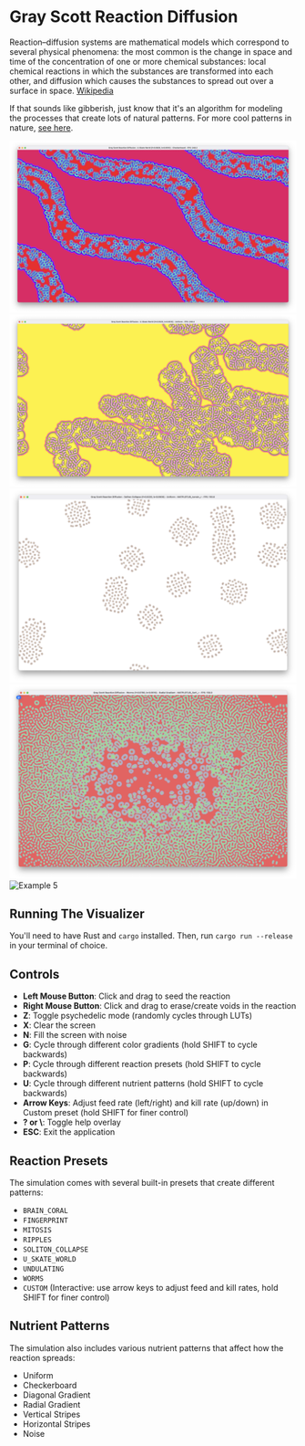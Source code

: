 # Gray Scott Reaction Diffusion

Reaction–diffusion systems are mathematical models which correspond to several physical phenomena: the most common is the change in space and time of the concentration of one or more chemical substances: local chemical reactions in which the substances are transformed into each other, and diffusion which causes the substances to spread out over a surface in space. [Wikipedia]

If that sounds like gibberish, just know that it's an algorithm for modeling the processes that create lots of natural patterns.
For more cool patterns in nature, [see here][patterns-in-nature].

![Example 1][example_1]
![Example 2][example_2]
![Example 3][example_3]
![Example 4][example_4]
![Example 5][example_5]

## Running The Visualizer

You'll need to have Rust and `cargo` installed. Then, run `cargo run --release` in your terminal of choice.

## Controls

- **Left Mouse Button**: Click and drag to seed the reaction
- **Right Mouse Button**: Click and drag to erase/create voids in the reaction
- **Z**: Toggle psychedelic mode (randomly cycles through LUTs)
- **X**: Clear the screen
- **N**: Fill the screen with noise
- **G**: Cycle through different color gradients (hold SHIFT to cycle backwards)
- **P**: Cycle through different reaction presets (hold SHIFT to cycle backwards)
- **U**: Cycle through different nutrient patterns (hold SHIFT to cycle backwards)
- **Arrow Keys**: Adjust feed rate (left/right) and kill rate (up/down) in Custom preset (hold SHIFT for finer control)
- **? or \\**: Toggle help overlay
- **ESC**: Exit the application

## Reaction Presets

The simulation comes with several built-in presets that create different patterns:

- `BRAIN_CORAL`
- `FINGERPRINT`
- `MITOSIS`
- `RIPPLES`
- `SOLITON_COLLAPSE`
- `U_SKATE_WORLD`
- `UNDULATING`
- `WORMS`
- `CUSTOM` (Interactive: use arrow keys to adjust feed and kill rates, hold SHIFT for finer control)

## Nutrient Patterns

The simulation also includes various nutrient patterns that affect how the reaction spreads:

- Uniform
- Checkerboard
- Diagonal Gradient
- Radial Gradient
- Vertical Stripes
- Horizontal Stripes
- Noise

[wikipedia]: https://en.wikipedia.org/wiki/Reaction%E2%80%93diffusion_system
[patterns-in-nature]: https://en.wikipedia.org/wiki/Patterns_in_nature
[example_1]: /example_1.png "Example of the Gray-Scott Reaction Diffusion simulation"
[example_2]: /example_2.png "Another example of the Gray-Scott Reaction Diffusion simulation"
[example_3]: /example_3.png "Third example of the Gray-Scott Reaction Diffusion simulation"
[example_4]: /example_4.png "Fourth example of the Gray-Scott Reaction Diffusion simulation"
[example_5]: /example_5.png "Fifth example of the Gray-Scott Reaction Diffusion simulation"
